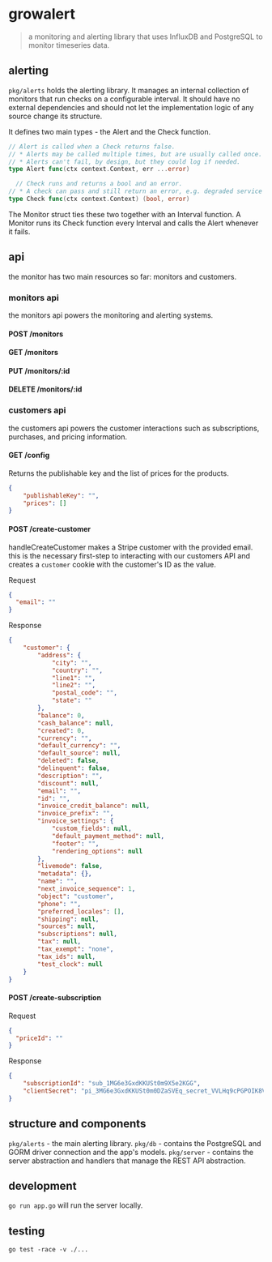 # growalert

> a monitoring and alerting library that uses InfluxDB and PostgreSQL to monitor timeseries data.

## alerting
`pkg/alerts` holds the alerting library. It manages an internal collection of monitors that run checks on a configurable interval. It should have no external dependencies and should not let the implementation logic of any source change its structure.

It defines two main types - the Alert and the Check function. 

```go
// Alert is called when a Check returns false.
// * Alerts may be called multiple times, but are usually called once.
// * Alerts can't fail, by design, but they could log if needed.
type Alert func(ctx context.Context, err ...error)

  // Check runs and returns a bool and an error.
// * A check can pass and still return an error, e.g. degraded service
type Check func(ctx context.Context) (bool, error)
```

The Monitor struct ties these two together with an Interval function. A Monitor runs its Check function every Interval and calls the Alert whenever it fails.

## api

the monitor has two main resources so far: monitors and customers.

### monitors api 

the monitors api powers the monitoring and alerting systems.

#### POST /monitors

#### GET /monitors

#### PUT /monitors/:id

#### DELETE /monitors/:id

### customers api

the customers api powers the customer interactions such as subscriptions, purchases, and pricing information.

#### GET /config

Returns the publishable key and the list of prices for the products.

```json
{
    "publishableKey": "",
    "prices": []
}
```

#### POST /create-customer

handleCreateCustomer makes a Stripe customer with the provided email. 
this is the necessary first-step to interacting with our customers API and creates a `customer` cookie with the customer's ID as the value.

Request
```json
{
  "email": ""
}
```

Response
```json
{
    "customer": {
        "address": {
            "city": "",
            "country": "",
            "line1": "",
            "line2": "",
            "postal_code": "",
            "state": ""
        },
        "balance": 0,
        "cash_balance": null,
        "created": 0,
        "currency": "",
        "default_currency": "",
        "default_source": null,
        "deleted": false,
        "delinquent": false,
        "description": "",
        "discount": null,
        "email": "",
        "id": "",
        "invoice_credit_balance": null,
        "invoice_prefix": "",
        "invoice_settings": {
            "custom_fields": null,
            "default_payment_method": null,
            "footer": "",
            "rendering_options": null
        },
        "livemode": false,
        "metadata": {},
        "name": "",
        "next_invoice_sequence": 1,
        "object": "customer",
        "phone": "",
        "preferred_locales": [],
        "shipping": null,
        "sources": null,
        "subscriptions": null,
        "tax": null,
        "tax_exempt": "none",
        "tax_ids": null,
        "test_clock": null
    }
}
```

#### POST /create-subscription

Request
```json
{
  "priceId": ""
}
```

Response 
```json
{
    "subscriptionId": "sub_1MG6e3GxdKKUSt0m9X5e2KGG",
    "clientSecret": "pi_3MG6e3GxdKKUSt0m0DZaSVEq_secret_VVLHq9cPGPOIK8Vg7LW35w6V9"
}
```


## structure and components
`pkg/alerts` - the main alerting library. 
`pkg/db` - contains the PostgreSQL and GORM driver connection and the app's models.
`pkg/server` - contains the server abstraction and handlers that manage the REST API abstraction.

## development
`go run app.go` will run the server locally.

## testing 
`go test -race -v ./...`
